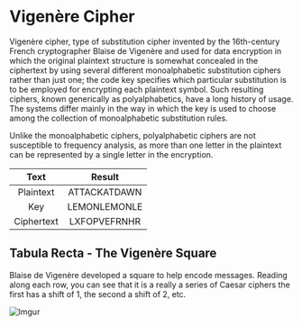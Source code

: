 # Vigenère Cipher

Vigenère cipher, type of substitution cipher invented by the 16th-century French
cryptographer Blaise de Vigenère and used for data encryption in which the
original plaintext structure is somewhat concealed in the ciphertext by using
several different monoalphabetic substitution ciphers rather than just one; the
code key specifies which particular substitution is to be employed for
encrypting each plaintext symbol. Such resulting ciphers, known generically as
polyalphabetics, have a long history of usage. The systems differ mainly in the
way in which the key is used to choose among the collection of monoalphabetic
substitution rules.

Unlike the monoalphabetic ciphers, polyalphabetic ciphers are not susceptible to
frequency analysis, as more than one letter in the plaintext can be represented
by a single letter in the encryption.

|Text         | Result
|:-----------:|:--------------:|
|Plaintext    | ATTACKATDAWN   |
|Key          | LEMONLEMONLE   |
|Ciphertext   | LXFOPVEFRNHR   |

## Tabula Recta - The Vigenère Square

Blaise de Vigenère developed a square to help encode messages. Reading along
each row, you can see that it is a really a series of Caesar ciphers the first
has a shift of 1, the second a shift of 2, etc.

![Imgur](http://i.imgur.com/4QgWW91.png)
